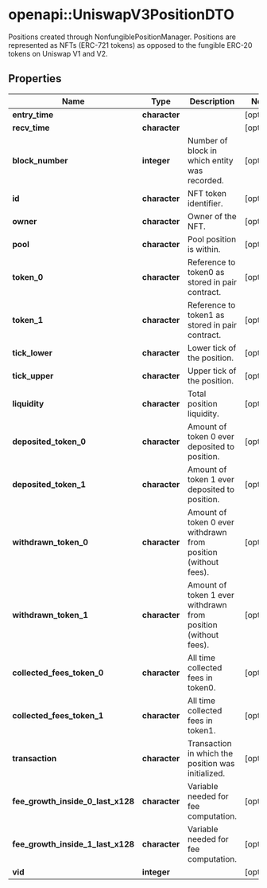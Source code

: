 # openapi::UniswapV3PositionDTO

Positions created through NonfungiblePositionManager. Positions are represented as NFTs (ERC-721 tokens) as opposed to the fungible ERC-20 tokens on Uniswap V1 and V2.

## Properties
Name | Type | Description | Notes
------------ | ------------- | ------------- | -------------
**entry_time** | **character** |  | [optional] 
**recv_time** | **character** |  | [optional] 
**block_number** | **integer** | Number of block in which entity was recorded. | [optional] 
**id** | **character** | NFT token identifier. | [optional] 
**owner** | **character** | Owner of the NFT. | [optional] 
**pool** | **character** | Pool position is within. | [optional] 
**token_0** | **character** | Reference to token0 as stored in pair contract. | [optional] 
**token_1** | **character** | Reference to token1 as stored in pair contract. | [optional] 
**tick_lower** | **character** | Lower tick of the position. | [optional] 
**tick_upper** | **character** | Upper tick of the position. | [optional] 
**liquidity** | **character** | Total position liquidity. | [optional] 
**deposited_token_0** | **character** | Amount of token 0 ever deposited to position. | [optional] 
**deposited_token_1** | **character** | Amount of token 1 ever deposited to position. | [optional] 
**withdrawn_token_0** | **character** | Amount of token 0 ever withdrawn from position (without fees). | [optional] 
**withdrawn_token_1** | **character** | Amount of token 1 ever withdrawn from position (without fees). | [optional] 
**collected_fees_token_0** | **character** | All time collected fees in token0. | [optional] 
**collected_fees_token_1** | **character** | All time collected fees in token1. | [optional] 
**transaction** | **character** | Transaction in which the position was initialized. | [optional] 
**fee_growth_inside_0_last_x128** | **character** | Variable needed for fee computation. | [optional] 
**fee_growth_inside_1_last_x128** | **character** | Variable needed for fee computation. | [optional] 
**vid** | **integer** |  | [optional] 


